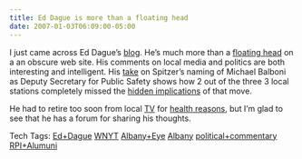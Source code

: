 ```yaml
---
title: Ed Dague is more than a floating head
date: 2007-01-03T06:09:00-05:00
---
```

I just came across Ed Dague&#8217;s [blog](http://middleofthings.blogspot.com/index.html). He&#8217;s much more than a [floating head](http://www.foamtotem.org/foamtotm/edshead/index.html) on a an obscure web site. His comments on local media and politics are both interesting and intelligent. His [take](http://middleofthings.blogspot.com/2006/12/how-political-was-spitzers-motive.html) on Spitzer&#8217;s naming of Michael Balboni as Deputy Secretary for Public Safety shows how 2 out of the three 3 local stations completely missed the [hidden implications](http://www.urbanelephants.com/nyc/node/6038) of that move.

He had to retire too soon from local [TV](http://en.wikipedia.org/wiki/WNYT) for [health reasons](http://www.hempevolution.org/media/troy_record/tr0411013.htm), but I&#8217;m glad to see that he has a forum for sharing his thoughts.

<div>
  Tech Tags: <a href="http://technorati.com/tag/Ed+Dague" rel="tag">Ed+Dague</a> <a href="http://technorati.com/tag/WNYT" rel="tag">WNYT</a> <a href="http://technorati.com/tag/Albany+Eye" rel="tag">Albany+Eye</a> <a href="http://technorati.com/tag/Albany" rel="tag">Albany</a> <a href="http://technorati.com/tag/political+commentary" rel="tag">political+commentary</a> <a href="http://technorati.com/tag/RPI+Alumuni" rel="tag">RPI+Alumuni</a>
</div>

